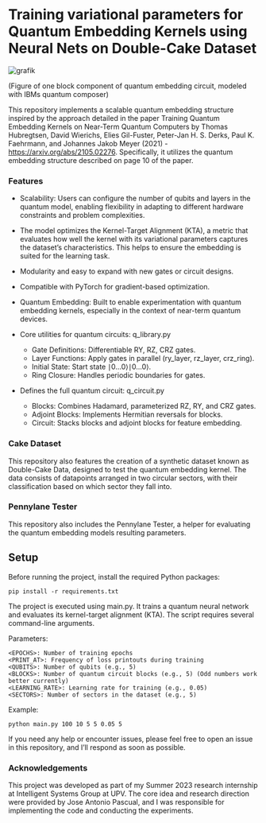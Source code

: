 # Training variational parameters for Quantum Embedding Kernels using Neural Nets on Double-Cake Dataset

![grafik](https://github.com/user-attachments/assets/5b9b11c8-2b63-4c5a-a00c-95616cfffa59)

(Figure of one block component of quantum embedding circuit, modeled with IBMs quantum composer)


This repository implements a scalable quantum embedding structure inspired by the approach detailed in the paper Training Quantum Embedding Kernels on Near-Term Quantum Computers by Thomas Hubregtsen, David Wierichs, Elies Gil-Fuster, Peter-Jan H. S. Derks, Paul K. Faehrmann, and Johannes Jakob Meyer (2021) - https://arxiv.org/abs/2105.02276. Specifically, it utilizes the quantum embedding structure described on page 10 of the paper.


### Features

- Scalability: Users can configure the number of qubits and layers in the quantum model, enabling flexibility in adapting to different hardware constraints and problem complexities.

- The model optimizes the Kernel-Target Alignment (KTA), a metric that evaluates how well the kernel with its variational parameters captures the dataset’s characteristics. This helps to ensure the embedding is suited for the learning task.

- Modularity and easy to expand with new gates or circuit designs.

- Compatible with PyTorch for gradient-based optimization.

- Quantum Embedding: Built to enable experimentation with quantum embedding kernels, especially in the context of near-term quantum devices.

- Core utilities for quantum circuits: q_library.py

    - Gate Definitions: Differentiable RY, RZ, CRZ gates.
    - Layer Functions: Apply gates in parallel (ry_layer, rz_layer, crz_ring).
    - Initial State: Start state ∣0...0⟩∣0...0⟩.
    - Ring Closure: Handles periodic boundaries for gates.

- Defines the full quantum circuit: q_circuit.py
  
    - Blocks: Combines Hadamard, parameterized RZ, RY, and CRZ gates.
    - Adjoint Blocks: Implements Hermitian reversals for blocks.
    - Circuit: Stacks blocks and adjoint blocks for feature embedding.

### Cake Dataset

This repository also features the creation of a synthetic dataset known as Double-Cake Data, designed to test the quantum embedding kernel. The data consists of datapoints arranged in two circular sectors, with their classification based on which sector they fall into.

### Pennylane Tester

This repository also includes the Pennylane Tester, a helper for evaluating the quantum embedding models resulting parameters.


## Setup

Before running the project, install the required Python packages:

    pip install -r requirements.txt

The project is executed using main.py. It trains a quantum neural network and evaluates its kernel-target alignment (KTA). The script requires several command-line arguments.

Parameters:

    <EPOCHS>: Number of training epochs
    <PRINT_AT>: Frequency of loss printouts during training 
    <QUBITS>: Number of qubits (e.g., 5)
    <BLOCKS>: Number of quantum circuit blocks (e.g., 5) (Odd numbers work better currently)
    <LEARNING_RATE>: Learning rate for training (e.g., 0.05)
    <SECTORS>: Number of sectors in the dataset (e.g., 5)

Example:

    python main.py 100 10 5 5 0.05 5



If you need any help or encounter issues, please feel free to open an issue in this repository, and I’ll respond as soon as possible.


### Acknowledgements

This project was developed as part of my Summer 2023 research internship at Intelligent Systems Group at UPV. The core idea and research direction were provided by Jose Antonio Pascual, and I was responsible for implementing the code and conducting the experiments.

